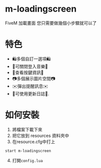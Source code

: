 # m-loadingscreen
FiveM 加載畫面 您只需要做幾個小步驟就可以了


# 特色

* 🛍️多個自訂一選項🛍️
* 🚫可關閉登入音樂🚫
* 📱查看按鍵資訊📱
* 📷多個展示圖片空間📷
* ✉️彈出提醒訊息✉️
* 🧾可使用更新日誌🧾.


# 如何安裝
1. 將檔案下載下來 
2. 把它放到 resources 資料夾中 
3. 在resource.cfg中打上

```
start m-loadingscreen 
```

4. 打開`config.lua`
